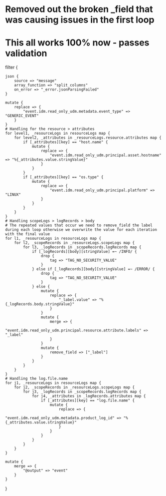 # Removed out the broken _field that was causing issues in the first loop
# This all works 100% now - passes validation

filter {

    json {
        source => "message"
        array_function => "split_columns"
        on_error => "_error.jsonParsingFailed"
    }

    mutate {
        replace => {
            "event.idm.read_only_udm.metadata.event_type" => "GENERIC_EVENT"
        }
    }
    # Handling for the resource > attributes
    for level1, _resourceLogs in resourceLogs map {
        for level2, _attributes in _resourceLogs.resource.attributes map {
            if [_attributes][key] == "host.name" {
                mutate {
                    replace => {
                        "event.idm.read_only_udm.principal.asset.hostname" => "%{_attributes.value.stringValue}"
                    }
                }
            }
            if [_attributes][key] == "os.type" {
                mutate {
                    replace => {
                        "event.idm.read_only_udm.principal.platform" => "LINUX"
                    }
                }
            }
        }
    }
    # Handling scopeLogs > logRecords > body
    # The repeated values that occur we need to remove_field the label during each loop otherwise we overwrite the value for each iteration with the final value
    for l1, _resourceLogs in resourceLogs map {
        for l2, _scopeRecords in _resourceLogs.scopeLogs map {
            for l3, _logRecords in _scopeRecords.logRecords map {
                if [_logRecords][body][stringValue] =~ /INFO/ {
                    drop {
                        tag => "TAG_NO_SECURITY_VALUE"
                    }
                } else if [_logRecords][body][stringValue] =~ /ERROR/ {
                    drop {
                        tag => "TAG_NO_SECURITY_VALUE"
                    }
                } else {
                    mutate {
                        replace => {
                            "_label.value" => "%{_logRecords.body.stringValue}" 
                        }
                    }
                    mutate {
                        merge => {
                            "event.idm.read_only_udm.principal.resource.attribute.labels" => "_label"
                        }
                    }
                    mutate {
                        remove_field => ["_label"]
                    }
                }
            }
        }
    }
    # Handling the log.file.name
    for j1, _resourceLogs in resourceLogs map {
        for j2, _scopeRecords in _resourceLogs.scopeLogs map {
            for j3, _logRecords in _scopeRecords.logRecords map {
                for j4, _attributes in _logRecords.attributes map {
                    if [_attributes][key] == "log.file.name" {
                        mutate {
                            replace => {
                                "event.idm.read_only_udm.metadata.product_log_id" => "%{_attributes.value.stringValue}"
                            }
                        }
                    }
                }
            }
        }
    }

    mutate {
        merge => {
            "@output" => "event"
        }
    }
}
